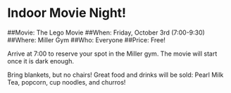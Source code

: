 # Indoor Movie Night!

##Movie: The Lego Movie
##When: Friday, October 3rd (7:00-9:30) 
##Where: Miller Gym
##Who: Everyone
##Price: Free!


Arrive at 7:00 to reserve your spot in the Miller gym. The movie will start once it is dark enough.

Bring blankets, but no chairs! Great food and drinks will be sold: Pearl Milk Tea, popcorn, cup noodles, and churros!
